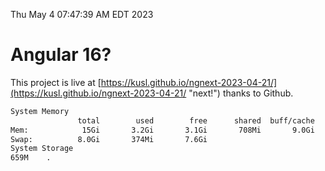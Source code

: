 Thu May  4 07:47:39 AM EDT 2023

# Angular 16?


This project is live at [https://kusl.github.io/ngnext-2023-04-21/](https://kusl.github.io/ngnext-2023-04-21/ "next!") thanks to Github.

```bash
System Memory
               total        used        free      shared  buff/cache   available
Mem:            15Gi       3.2Gi       3.1Gi       708Mi       9.0Gi        11Gi
Swap:          8.0Gi       374Mi       7.6Gi
System Storage
659M	.
